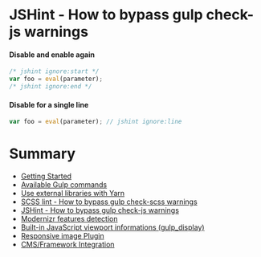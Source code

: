 # JSHint - How to bypass gulp check-js warnings

#### Disable and enable again

```js
/* jshint ignore:start */
var foo = eval(parameter);
/* jshint ignore:end */
```

#### Disable for a single line

```js
var foo = eval(parameter); // jshint ignore:line
```

# Summary

- [Getting Started](./readme.md)
- [Available Gulp commands](./gulp-commands.md)
- [Use external libraries with Yarn](./external-libraries.md)
- [SCSS lint - How to bypass gulp check-scss warnings](./scss-lint.md)
- [JSHint - How to bypass gulp check-js warnings](./jshint.md)
- [Modernizr features detection](./modernizr.md)
- [Built-in JavaScript viewport informations (gulp_display)](./viewport-framework.md)
- [Responsive image Plugin](./responsive-image-plugin.md)
- [CMS/Framework Integration](./cms-framework.md)